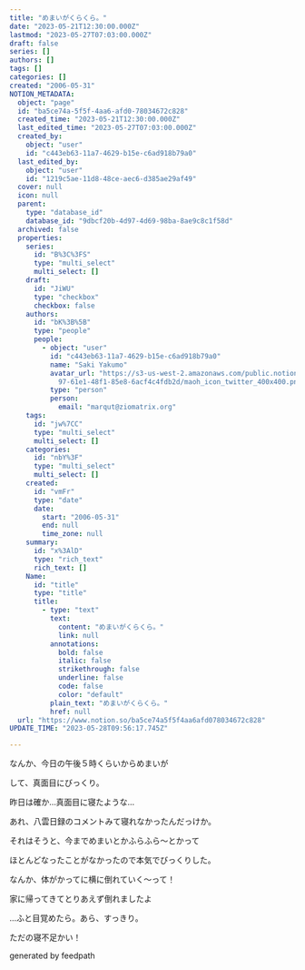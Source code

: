 ```yaml
---
title: "めまいがくらくら。"
date: "2023-05-21T12:30:00.000Z"
lastmod: "2023-05-27T07:03:00.000Z"
draft: false
series: []
authors: []
tags: []
categories: []
created: "2006-05-31"
NOTION_METADATA:
  object: "page"
  id: "ba5ce74a-5f5f-4aa6-afd0-78034672c828"
  created_time: "2023-05-21T12:30:00.000Z"
  last_edited_time: "2023-05-27T07:03:00.000Z"
  created_by:
    object: "user"
    id: "c443eb63-11a7-4629-b15e-c6ad918b79a0"
  last_edited_by:
    object: "user"
    id: "1219c5ae-11d8-48ce-aec6-d385ae29af49"
  cover: null
  icon: null
  parent:
    type: "database_id"
    database_id: "9dbcf20b-4d97-4d69-98ba-8ae9c8c1f58d"
  archived: false
  properties:
    series:
      id: "B%3C%3FS"
      type: "multi_select"
      multi_select: []
    draft:
      id: "JiWU"
      type: "checkbox"
      checkbox: false
    authors:
      id: "bK%3B%5B"
      type: "people"
      people:
        - object: "user"
          id: "c443eb63-11a7-4629-b15e-c6ad918b79a0"
          name: "Saki Yakumo"
          avatar_url: "https://s3-us-west-2.amazonaws.com/public.notion-static.com/3ad1c4\
            97-61e1-48f1-85e8-6acf4c4fdb2d/maoh_icon_twitter_400x400.png"
          type: "person"
          person:
            email: "marqut@ziomatrix.org"
    tags:
      id: "jw%7CC"
      type: "multi_select"
      multi_select: []
    categories:
      id: "nbY%3F"
      type: "multi_select"
      multi_select: []
    created:
      id: "vmFr"
      type: "date"
      date:
        start: "2006-05-31"
        end: null
        time_zone: null
    summary:
      id: "x%3AlD"
      type: "rich_text"
      rich_text: []
    Name:
      id: "title"
      type: "title"
      title:
        - type: "text"
          text:
            content: "めまいがくらくら。"
            link: null
          annotations:
            bold: false
            italic: false
            strikethrough: false
            underline: false
            code: false
            color: "default"
          plain_text: "めまいがくらくら。"
          href: null
  url: "https://www.notion.so/ba5ce74a5f5f4aa6afd078034672c828"
UPDATE_TIME: "2023-05-28T09:56:17.745Z"

---
```

<link rel="stylesheet" href="https://cdn.jsdelivr.net/npm/katex@0.16.2/dist/katex.min.css" integrity="sha384-bYdxxUwYipFNohQlHt0bjN/LCpueqWz13HufFEV1SUatKs1cm4L6fFgCi1jT643X" crossorigin="anonymous">


なんか、今日の午後５時くらいからめまいが


して、真面目にびっくり。


昨日は確か…真面目に寝たような…


あれ、八雲日録のコメントみて寝れなかったんだっけか。


それはそうと、今までめまいとかふらふら～とかって


ほとんどなったことがなかったので本気でびっくりした。


なんか、体がかってに横に倒れていく～って！


家に帰ってきてとりあえず倒れましたよ


…ふと目覚めたら。あら、すっきり。


ただの寝不足かい！


generated by feedpath

